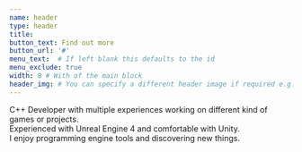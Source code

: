 ```yaml
---
name: header
type: header
title: 
button_text: Find out more
button_url: '#'
menu_text:  # If left blank this defaults to the id
menu_exclude: true
width: 8 # With of the main block
header_img: # You can specify a different header image if required e.g. /img/portfolio/1.jpg
---
```



C++ Developer with multiple experiences working on different kind of games or projects. \
Experienced with Unreal Engine 4 and comfortable with Unity. \
I enjoy programming engine tools and discovering new things.